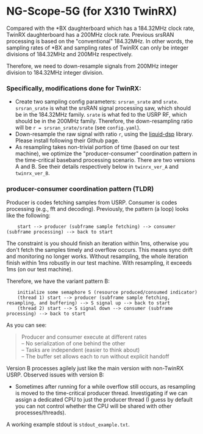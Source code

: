 NG-Scope-5G (for X310 TwinRX)
===========

Compared with the \*BX daughterboard which has a 184.32MHz clock rate, TwinRX daughterboard has a 200MHz clock rate. Previous srsRAN processing
is based on the "conventional" 184.32MHz. In other words, the sampling rates of \*BX and sampling rates of TwinRX can only be integer divisions
of 184.32MHz and 200MHz respectively. 

Therefore, we need to down-resample signals from 200MHz integer division to 184.32MHz integer division.


### Specifically, modifications done for TwinRX:

* Create two sampling config parameters: `srsran_srate` and `srate`. `srsran_srate` is what the srsRAN signal processing saw, which should be in the 184.32MHz family. `srate` is what fed to the USRP RF, which should be in the 200MHz family. Therefore, the down-resampling ratio will be `r = srsran_srate/srate` (see `config.yaml`).
* Down-resample the raw signal with ratio `r`, using the [liquid-dsp](https://liquidsdr.org/) library. Please install following their Github page.
* As resampling takes non-trivial portion of time (based on our test machine), we optimize the "producer-consumer" coordination pattern in the time-critical baseband processing scenario. There are two versions A and B. See their details respectively below in `twinrx_ver_A` and `twinrx_ver_B`.


### producer-consumer coordination pattern (TLDR)

Producer is codes fetching samples from USRP. Consumer is codes processing (e.g., fft and decoding). Previously, the pattern (a loop) looks like the following:

```
    start --> producer (subframe sample fetching) --> consumer (subframe processing) --> back to start
```

The constraint is you should finish an iteration within 1ms, otherwise you don't fetch the samples timely and overflow occurs. This means sync drift and monitoring no longer works. Without resampling, the whole iteration finish within 1ms robustly in our test machine. With resampling, it exceeds 1ms (on our test machine).

Therefore, we have the variant pattern B:

```
    initialize some semaphore S (resource produced/consumed indicator)
    (thread 1) start --> producer (subframe sample fetching, resampling, and buffering) --> S signal up --> back to start
    (thread 2) start --> S signal down --> consumer (subframe processing) --> back to start
```
As you can see:
> Producer and consumer execute at different rates <br/>
> – No serialization of one behind the other <br/>
> – Tasks are independent (easier to think about) <br/>
> – The buffer set allows each to run without explicit handoff

Version B processes agilely just like the main version with non-TwinRX USRP. Observed issues with version B:
* Sometimes after running for a while overflow still occurs, as resampling is moved to the time-critical producer thread. Investigating if we can assign a dedicated CPU to just the producer thread (I guess by default you can not control whether the CPU will be shared with other processes/threads).

A working example stdout is `stdout_example.txt`. 
